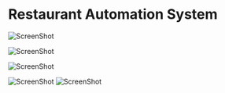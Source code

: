 Restaurant Automation System
==========


![ScreenShot](https://raw.githubusercontent.com/tugbadogan/restaurant/master/screenshots/Login.png)

![ScreenShot](https://raw.githubusercontent.com/tugbadogan/restaurant/master/screenshots/SignUpRestaurant.png)

![ScreenShot](https://raw.githubusercontent.com/tugbadogan/restaurant/master/screenshots/)

![ScreenShot](https://raw.githubusercontent.com/tugbadogan/restaurant/master/screenshots/)
![ScreenShot](https://raw.githubusercontent.com/tugbadogan/restaurant/master/screenshots/)
